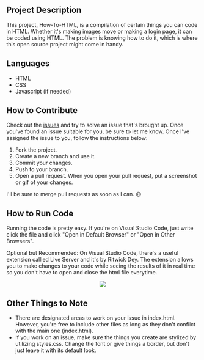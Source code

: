 ## Project Description
This project, How-To-HTML, is a compilation of certain things you can code in HTML. Whether it's making images move or making a login page, it can be coded using HTML. The problem is knowing how to do it, which is where this open source project might come in handy.

## Languages
* HTML
* CSS
* Javascript (if needed)

## How to Contribute
Check out the [issues](https://github.com/Midknightsnack/how-to-html/issues) and try to solve an issue that's brought up. Once you've found an issue suitable for you, be sure to let me know. Once I've assigned the issue to you, follow the instructions below:

1. Fork the project.
2. Create a new branch and use it. 
3. Commit your changes.
4. Push to your branch.
5. Open a pull request. When you open your pull request, put a screenshot or gif of your changes.

I'll be sure to merge pull requests as soon as I can. 🙃

## How to Run Code
Running the code is pretty easy. If you're on Visual Studio Code, just write click the file and click "Open in Default Browser" or "Open in Other Browsers". 

Optional but Recommended: On Visual Studio Code, there's a useful extension callled Live Server and it's by Ritwick Dey. The extension allows you to make changes to your code while seeing the results of it in real time so you don't have to open and close the html file everytime. 

<p align="center">
  <img src=https://user-images.githubusercontent.com/42824199/165184497-66f17e3c-75cb-45fc-8e8d-fbd40f3cf1b8.png>
</p>

## Other Things to Note
* There are designated areas to work on your issue in index.html. However, you're free to include other files as long as they don't conflict with the main one (index.html).
* If you work on an issue, make sure the things you create are stylized by utilizing styles.css. Change the font or give things a border, but don't just leave it with its default look.
